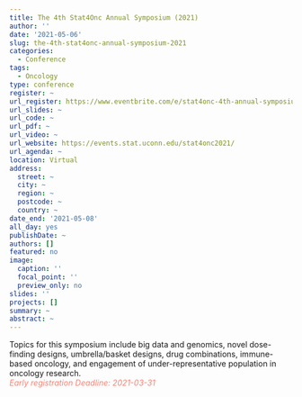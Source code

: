 ```yaml
---
title: The 4th Stat4Onc Annual Symposium (2021)
author: ''
date: '2021-05-06'
slug: the-4th-stat4onc-annual-symposium-2021
categories:
  - Conference
tags:
  - Oncology
type: conference
register: ~
url_register: https://www.eventbrite.com/e/stat4onc-4th-annual-symposium-tickets-132607264899
url_slides: ~
url_code: ~
url_pdf: ~
url_video: ~
url_website: https://events.stat.uconn.edu/stat4onc2021/
url_agenda: ~
location: Virtual
address:
  street: ~
  city: ~
  region: ~
  postcode: ~
  country: ~
date_end: '2021-05-08'
all_day: yes
publishDate: ~
authors: []
featured: no
image:
  caption: ''
  focal_point: ''
  preview_only: no
slides: ''
projects: []
summary: ~
abstract: ~
---
```

Topics for this symposium include big data and genomics, novel dose-finding designs, umbrella/basket designs, drug combinations, immune-based oncology, and engagement of under-representative population in oncology research.  
<span style="color: salmon;">*Early registration Deadline: 2021-03-31*</span>  

<!--more-->
  

